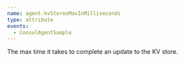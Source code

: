 ```yaml
---
name: agent.kvStoresMaxInMilliseconds
type: attribute
events:
  - ConsulAgentSample
---
```


The max time it takes to complete an update to the KV store.